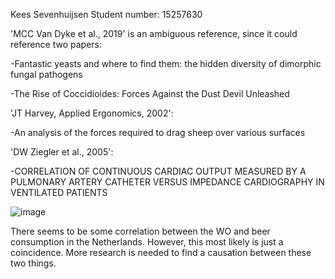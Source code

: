 Kees Sevenhuijsen
Student number: 15257630

'MCC Van Dyke et al., 2019' is an ambiguous reference, since it could reference two papers:
  
  -Fantastic yeasts and where to find them: the hidden diversity of dimorphic fungal pathogens
  
  -The Rise of Coccidioides: Forces Against the Dust Devil Unleashed

'JT Harvey, Applied Ergonomics, 2002':
  
  -An analysis of the forces required to drag sheep over various surfaces

'DW Ziegler et al., 2005':
  
  -CORRELATION OF CONTINUOUS CARDIAC OUTPUT MEASURED BY A PULMONARY ARTERY CATHETER VERSUS IMPEDANCE CARDIOGRAPHY IN VENTILATED PATIENTS

  
![image](https://github.com/user-attachments/assets/a930dc35-aca4-4436-8a7a-9dc45d82560c)

There seems to be some correlation between the WO and beer consumption in the Netherlands. However, this most likely is just a coincidence. More research is needed to find a causation between these two things.
